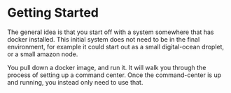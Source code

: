 # Getting Started

The general idea is that you start off with a system somewhere that has docker installed. This initial system does not need to be in the final environment, for example it could start out as a small digital-ocean droplet, or a small amazon node.

You pull down a docker image, and run it.  It will walk you through the process of setting up a command center.  Once the command-center is up and running, you instead only need to use that.

